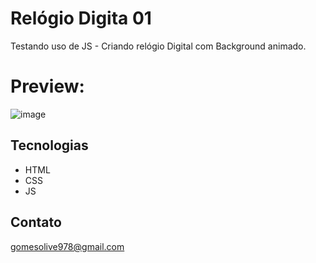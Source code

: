 # Relógio Digita 01
Testando uso de JS - Criando relógio Digital com Background animado.

# Preview:
![image](https://github.com/kmeKame/Relogio_Digital/assets/68630209/4a47ac4e-0d5b-43c5-b7ae-7889b96ede5a)


## Tecnologias
- HTML
- CSS
- JS

## Contato
gomesolive978@gmail.com
